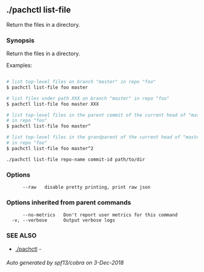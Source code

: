 ## ./pachctl list-file

Return the files in a directory.

### Synopsis


Return the files in a directory.

Examples:

```sh

# list top-level files on branch "master" in repo "foo"
$ pachctl list-file foo master

# list files under path XXX on branch "master" in repo "foo"
$ pachctl list-file foo master XXX

# list top-level files in the parent commit of the current head of "master"
# in repo "foo"
$ pachctl list-file foo master^

# list top-level files in the grandparent of the current head of "master"
# in repo "foo"
$ pachctl list-file foo master^2

```

```
./pachctl list-file repo-name commit-id path/to/dir
```

### Options

```
      --raw   disable pretty printing, print raw json
```

### Options inherited from parent commands

```
      --no-metrics   Don't report user metrics for this command
  -v, --verbose      Output verbose logs
```

### SEE ALSO
* [./pachctl](./pachctl.md)	 - 

###### Auto generated by spf13/cobra on 3-Dec-2018
